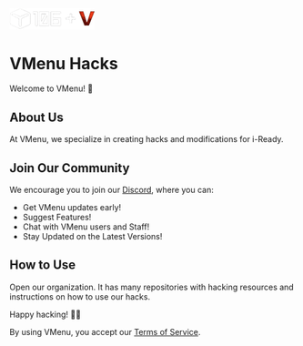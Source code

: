<img src="profile/images/plus.png" width="150" alt="106 + VMenu">

# VMenu Hacks

Welcome to VMenu! 🚀

## About Us

At VMenu, we specialize in creating hacks and modifications for i-Ready. 

## Join Our Community

We encourage you to join our [Discord](https://discord.gg/MnKSFFhVyT), where you can:

- Get VMenu updates early!
- Suggest Features!
- Chat with VMenu users and Staff!
- Stay Updated on the Latest Versions!

## How to Use

Open our organization. It has many repositories with hacking resources and instructions on how to use our hacks.

Happy hacking! 🎉✨

By using VMenu, you accept our [Terms of Service](https://raw.githubusercontent.com/VesselMenu/.github/main/terms-of-service.txt).
